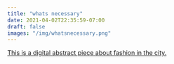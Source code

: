 ```yaml
---
title: "whats necessary"
date: 2021-04-02T22:35:59-07:00
draft: false
images: "/img/whatsnecessary.png"
---
```


[This is a digital abstract piece about fashion in the city.](https://kmgolden.github.io/whatsnecessary/)




